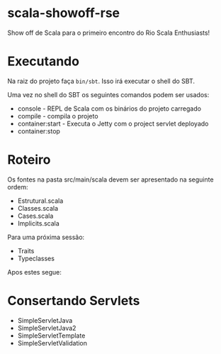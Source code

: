 scala-showoff-rse
=================

Show off de Scala para o primeiro encontro do Rio Scala Enthusiasts!

Executando
==========

Na raiz do projeto faça `bin/sbt`. Isso irá executar o shell do SBT.

Uma vez no shell do SBT os seguintes comandos podem ser usados:

 * console  - REPL de Scala com os binários do projeto carregado
 * compile  - compila o projeto
 * container:start  - Executa o Jetty com o project servlet deployado
 * container:stop

Roteiro
=======

Os fontes na pasta src/main/scala devem ser apresentado na seguinte ordem:

 * Estrutural.scala
 * Classes.scala
 * Cases.scala
 * Implicits.scala

Para uma próxima sessão:

 * Traits
 * Typeclasses

Apos estes segue:

Consertando Servlets
====================

 * SimpleServletJava
 * SimpleServletJava2
 * SimpleServletTemplate
 * SimpleServletValidation